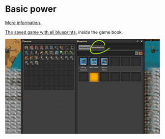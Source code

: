# Basic power

[More information](https://wiki.factorio.com/Power_production).

[The saved game with all blueprints](../saves/AwesomeFactorio%20-%20Power%20Production.zip), inside the game book.

![Blueprints in the game](../images/PowerProduction/PowerProduction.01.png)
